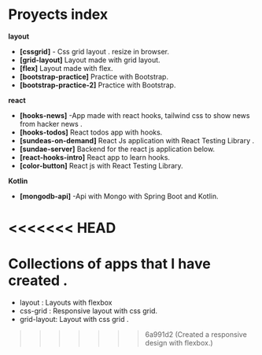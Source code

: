 # Proyects index

**layout**

- **[cssgrid]** - Css grid layout .
  resize in browser.
- **[grid-layout]** Layout made with grid layout.
- **[flex]** Layout made with flex.
- **[bootstrap-practice]** Practice with Bootstrap.
- **[bootstrap-practice-2]** Practice with Bootstrap.

**react**

- **[hooks-news]** -App made with react hooks, tailwind css to show news from hacker news .
- **[hooks-todos]** React todos app with hooks.
- **[sundeas-on-demand]** React Js application with React Testing Library .
- **[sundae-server]** Backend for the react js application below.
- **[react-hooks-intro]** React app to learn hooks.
- **[color-button]** React js with React Testing Library.

**Kotlin**

- **[mongodb-api]** -Api with Mongo with Spring Boot and Kotlin.

<<<<<<< HEAD
=======
Collections of apps that I have created .
========================================

* layout : Layouts with flexbox
* css-grid : Responsive layout with css grid.
* grid-layout: Layout with css grid .




 
>>>>>>> 6a991d2 (Created a responsive design with flexbox.)
